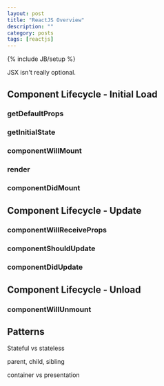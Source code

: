 ```yaml
---
layout: post
title: "ReactJS Overview"
description: ""
category: posts
tags: [reactjs]
---
```

{% include JB/setup %}

JSX isn't really optional. 




## Component Lifecycle - Initial Load

### getDefaultProps

### getInitialState

### componentWillMount

### render

### componentDidMount


## Component Lifecycle - Update

### componentWillReceiveProps

### componentShouldUpdate

### componentDidUpdate


## Component Lifecycle - Unload

### componentWillUnmount

## Patterns

Stateful vs stateless

parent, child, sibling

container vs presentation